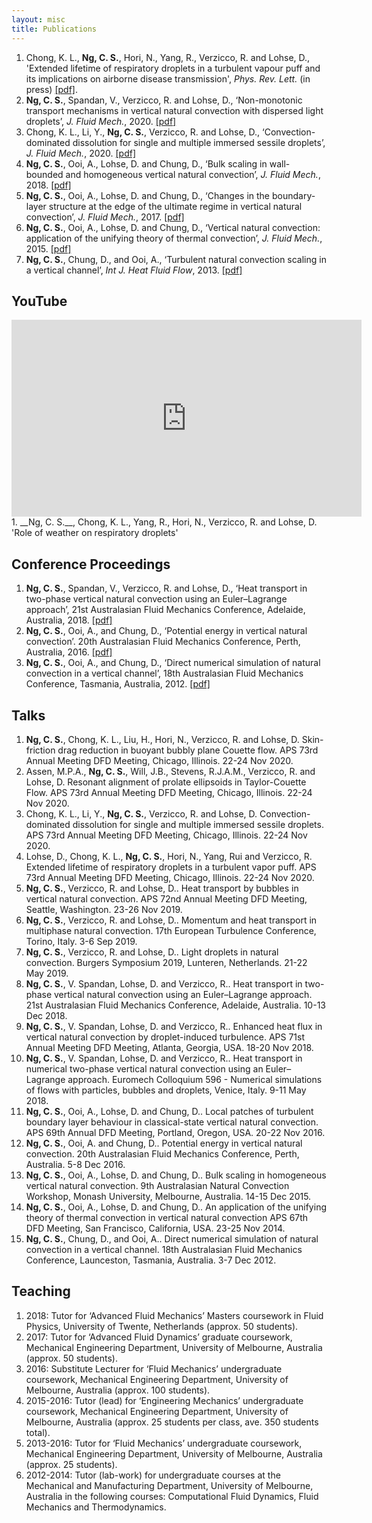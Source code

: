 ```yaml
---
layout: misc
title: Publications
---
```


1. Chong, K. L., __Ng, C. S.__, Hori, N., Yang, R., Verzicco, R. and Lohse, D., 'Extended lifetime of respiratory droplets in a turbulent vapour puff and its implications on airborne disease transmission', _Phys. Rev. Lett._ (in press) [[pdf]](https://doi.org/10.1101/2020.08.04.20168468).
2. __Ng, C. S.__, Spandan, V., Verzicco, R. and Lohse, D., 
‘Non-monotonic transport mechanisms in vertical natural convection with dispersed light droplets’, _J. Fluid Mech._, 2020.  [[pdf]](https://doi.org/10.1017/jfm.2020.506)
3. Chong, K. L., Li, Y., __Ng, C. S.__, Verzicco, R. and Lohse, D., ‘Convection-dominated dissolution for single and multiple immersed sessile droplets’, _J. Fluid Mech._, 2020. [[pdf]](https://doi.org/10.1017/jfm.2020.175)
4. __Ng, C. S.__, Ooi, A., Lohse, D. and Chung, D., ‘Bulk scaling in wall-bounded and homogeneous vertical natural convection’, _J. Fluid Mech._, 2018. [[pdf]](https://arxiv.org/abs/1806.08341)
5. __Ng, C. S.__, Ooi, A., Lohse, D. and Chung, D., ‘Changes in the boundary-layer structure at the edge of the ultimate regime in vertical natural convection’, _J. Fluid Mech._, 2017. [[pdf]](https://arxiv.org/abs/1806.08326)
6. __Ng, C. S.__, Ooi, A., Lohse, D. and Chung, D., ‘Vertical natural convection: application of the unifying theory of thermal convection’, _J. Fluid Mech._, 2015. [[pdf]](https://arxiv.org/abs/1806.07698)
7. __Ng, C. S.__, Chung, D., and Ooi, A., ‘Turbulent natural convection scaling in a vertical channel’, _Int J. Heat Fluid Flow_, 2013. [[pdf]](https://doi.org/10.1016/j.ijheatfluidflow.2013.08.011)


## YouTube
<iframe width="560" height="315" src="https://www.youtube.com/embed/QiG5-naXkBo" frameborder="0" allow="accelerometer; autoplay; clipboard-write; encrypted-media; gyroscope; picture-in-picture" allowfullscreen></iframe>
1. __Ng, C. S.__, Chong, K. L., Yang, R., Hori, N., Verzicco, R. and Lohse, D. 'Role of weather on respiratory droplets'

## Conference Proceedings
1. __Ng, C. S.__, Spandan, V., Verzicco, R. and Lohse, D., ‘Heat transport in two-phase vertical natural convection using an Euler–Lagrange approach’, 21st Australasian Fluid Mechanics Conference, Adelaide, Australia, 2018.  [[pdf]](https://people.eng.unimelb.edu.au/imarusic/proceedings/21/Contribution_520_final.pdf)
2. __Ng, C. S.__, Ooi, A., and Chung, D., ‘Potential energy in vertical natural convection’. 20th Australasian Fluid Mechanics Conference, Perth, Australia, 2016.  [[pdf]](https://people.eng.unimelb.edu.au/imarusic/proceedings/20/727%20Paper.pdf)
3. __Ng, C. S.__, Ooi, A., and Chung, D., ‘Direct numerical simulation of natural convection in a vertical channel’, 18th Australasian Fluid Mechanics Conference, Tasmania, Australia, 2012.  [[pdf]](https://people.eng.unimelb.edu.au/imarusic/proceedings/18/222%20-%20Ng.pdf)

## Talks
1. __Ng, C. S.__, Chong, K. L., Liu, H., Hori, N., Verzicco, R. and Lohse, D. Skin-friction drag reduction in buoyant bubbly plane Couette flow. APS 73rd Annual Meeting DFD Meeting, Chicago, Illinois. 22-24 Nov 2020.
2. Assen, M.P.A., __Ng, C. S.__, Will, J.B., Stevens, R.J.A.M., Verzicco, R. and Lohse, D. Resonant alignment of prolate ellipsoids in Taylor-Couette Flow. APS 73rd Annual Meeting DFD Meeting, Chicago, Illinois. 22-24 Nov 2020.
3. Chong, K. L., Li, Y., __Ng, C. S.__, Verzicco, R. and Lohse, D. Convection-dominated dissolution for single and multiple immersed sessile droplets. APS 73rd Annual Meeting DFD Meeting, Chicago, Illinois. 22-24 Nov 2020.
4. Lohse, D., Chong, K. L., __Ng, C. S.__, Hori, N., Yang, Rui and Verzicco, R. Extended lifetime of respiratory droplets in a turbulent vapor puff. APS 73rd Annual Meeting DFD Meeting, Chicago, Illinois. 22-24 Nov 2020.
5. __Ng, C. S.__, Verzicco, R. and Lohse, D.. Heat transport by bubbles in vertical natural convection. APS 72nd Annual Meeting DFD Meeting, Seattle, Washington. 23-26 Nov 2019.
6. __Ng, C. S.__, Verzicco, R. and Lohse, D.. Momentum and heat transport in multiphase natural convection. 17th European Turbulence Conference, Torino, Italy. 3-6 Sep 2019.
7. __Ng, C. S.__, Verzicco, R. and Lohse, D.. Light droplets in natural convection. Burgers Symposium 2019, Lunteren, Netherlands. 21-22 May 2019.
8. __Ng, C. S.__, V. Spandan, Lohse, D. and Verzicco, R.. Heat transport in two-phase vertical natural convection using an Euler–Lagrange approach. 21st Australasian Fluid Mechanics Conference, Adelaide, Australia. 10-13 Dec 2018.
9. __Ng, C. S.__, V. Spandan, Lohse, D. and Verzicco, R.. Enhanced heat flux in vertical natural convection by droplet-induced turbulence. APS 71st Annual Meeting DFD Meeting, Atlanta, Georgia, USA. 18-20 Nov 2018.
10. __Ng, C. S.__, V. Spandan, Lohse, D. and Verzicco, R.. Heat transport in numerical two-phase vertical natural convection using an Euler–Lagrange approach. Euromech Colloquium 596 - Numerical simulations of flows with particles, bubbles and droplets, Venice, Italy. 9-11 May 2018.
11. __Ng, C. S.__, Ooi, A., Lohse, D. and Chung, D.. Local patches of turbulent boundary layer behaviour in classical-state vertical natural convection. APS 69th Annual DFD Meeting, Portland, Oregon, USA. 20-22 Nov 2016.
12. __Ng, C. S.__, Ooi, A. and Chung, D.. Potential energy in vertical natural convection. 20th Australasian Fluid Mechanics Conference, Perth, Australia. 5-8 Dec 2016.
13. __Ng, C. S.__, Ooi, A., Lohse, D. and Chung, D.. Bulk scaling in homogeneous vertical natural convection. 9th Australasian Natural Convection Workshop, Monash University, Melbourne, Australia. 14-15 Dec 2015.
14. __Ng, C. S.__, Ooi, A., Lohse, D. and Chung, D.. An application of the unifying theory of thermal convection in vertical natural convection APS 67th DFD Meeting, San Francisco, California, USA. 23-25 Nov 2014.
15. __Ng, C. S.__, Chung, D., and Ooi, A.. Direct numerical simulation of natural convection in a vertical channel. 18th Australasian Fluid Mechanics Conference, Launceston, Tasmania, Australia. 3-7 Dec 2012.

## Teaching

1. 2018: Tutor for ‘Advanced Fluid Mechanics’ Masters coursework in Fluid Physics, University of Twente, Netherlands (approx. 50 students).
2. 2017: Tutor for ‘Advanced Fluid Dynamics’ graduate coursework, Mechanical Engineering Department, University of Melbourne, Australia (approx. 50 students).
3. 2016: Substitute Lecturer for ‘Fluid Mechanics’ undergraduate coursework, Mechanical Engineering Department, University of Melbourne, Australia (approx. 100 students).
4. 2015-2016: Tutor (lead) for ‘Engineering Mechanics’ undergraduate coursework, Mechanical Engineering Department, University of Melbourne, Australia (approx. 25 students per class, ave. 350 students total).
5. 2013-2016: Tutor for ‘Fluid Mechanics’ undergraduate coursework, Mechanical Engineering Department, University of Melbourne, Australia (approx. 25 students).
6. 2012-2014: Tutor (lab-work) for undergraduate courses at the Mechanical and Manufacturing Department, University of Melbourne, Australia in the following courses: Computational Fluid Dynamics, Fluid Mechanics and Thermodynamics. 